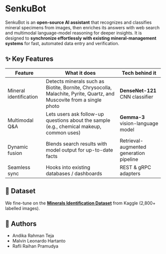 # SenkuBot

SenkuBot is an **open-source AI assistant** that recognizes and classifies mineral specimens from images, then enriches its answers with web search and multimodal language-model reasoning for deeper insights. It is designed to **synchronize effortlessly with existing mineral-management systems** for fast, automated data entry and verification.

## ✨ Key Features
| Feature | What it does | Tech behind it |
|---------|--------------|----------------|
| Mineral identification | Detects minerals such as Biotite, Bornite, Chrysocolla, Malachite, Pyrite, Quartz, and Muscovite from a single photo | **DenseNet-121** CNN classifier |
| Multimodal Q&A | Lets users ask follow-up questions about the sample (e.g., chemical makeup, common uses) | **Gemma-3** vision-language model |
| Dynamic fusion | Blends search results with model output for up-to-date facts | Retrieval-augmented generation pipeline |
| Seamless sync | Hooks into existing databases / dashboards | REST & gRPC adapters |

## 📂 Dataset
We fine-tune on the [**Minerals Identification Dataset**](https://www.kaggle.com/datasets/asiedubrempong/minerals-identification-dataset/data) from Kaggle (2,800+ labelled images).

## 👥 Authors
- Andika Rahman Teja
- Malvin Leonardo Hartanto
- Rafli Raihan Pramudya
